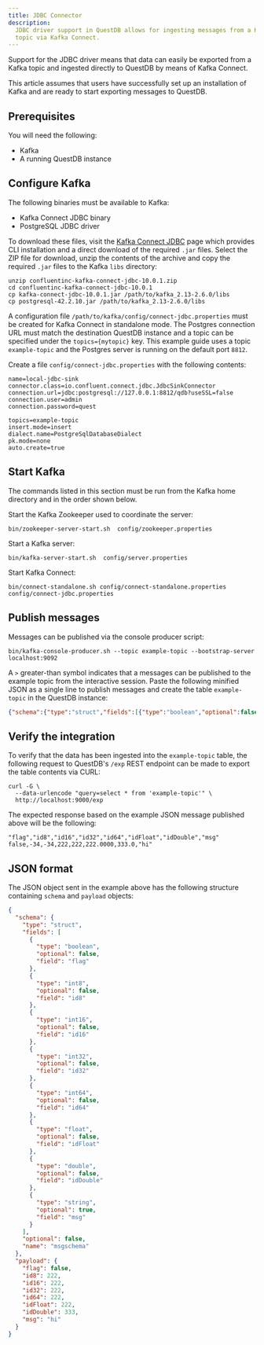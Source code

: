 ```yaml
---
title: JDBC Connector
description:
  JDBC driver support in QuestDB allows for ingesting messages from a Kafka
  topic via Kafka Connect.
---
```


Support for the JDBC driver means that data can easily be exported from a Kafka
topic and ingested directly to QuestDB by means of Kafka Connect.

This article assumes that users have successfully set up an installation of
Kafka and are ready to start exporting messages to QuestDB.

## Prerequisites

You will need the following:

- Kafka
- A running QuestDB instance

## Configure Kafka

The following binaries must be available to Kafka:

- Kafka Connect JDBC binary
- PostgreSQL JDBC driver

To download these files, visit the
[Kafka Connect JDBC](https://www.confluent.io/hub/confluentinc/kafka-connect-jdbc)
page which provides CLI installation and a direct download of the required
`.jar` files. Select the ZIP file for download, unzip the contents of the
archive and copy the required `.jar` files to the Kafka `libs` directory:

```shell
unzip confluentinc-kafka-connect-jdbc-10.0.1.zip
cd confluentinc-kafka-connect-jdbc-10.0.1
cp kafka-connect-jdbc-10.0.1.jar /path/to/kafka_2.13-2.6.0/libs
cp postgresql-42.2.10.jar /path/to/kafka_2.13-2.6.0/libs
```

A configuration file `/path/to/kafka/config/connect-jdbc.properties` must be
created for Kafka Connect in standalone mode. The Postgres connection URL must
match the destination QuestDB instance and a topic can be specified under the
`topics={mytopic}` key. This example guide uses a topic `example-topic` and the
Postgres server is running on the default port `8812`.

Create a file `config/connect-jdbc.properties` with the following contents:

```shell
name=local-jdbc-sink
connector.class=io.confluent.connect.jdbc.JdbcSinkConnector
connection.url=jdbc:postgresql://127.0.0.1:8812/qdb?useSSL=false
connection.user=admin
connection.password=quest

topics=example-topic
insert.mode=insert
dialect.name=PostgreSqlDatabaseDialect
pk.mode=none
auto.create=true
```

## Start Kafka

The commands listed in this section must be run from the Kafka home directory
and in the order shown below.

Start the Kafka Zookeeper used to coordinate the server:

```shell
bin/zookeeper-server-start.sh  config/zookeeper.properties
```

Start a Kafka server:

```shell
bin/kafka-server-start.sh  config/server.properties
```

Start Kafka Connect:

```shell
bin/connect-standalone.sh config/connect-standalone.properties config/connect-jdbc.properties
```

## Publish messages

Messages can be published via the console producer script:

```shell
bin/kafka-console-producer.sh --topic example-topic --bootstrap-server localhost:9092
```

A `>` greater-than symbol indicates that a messages can be published to the
example topic from the interactive session. Paste the following minified JSON as
a single line to publish messages and create the table `example-topic` in the
QuestDB instance:

<!-- prettier-ignore-start -->
```json
{"schema":{"type":"struct","fields":[{"type":"boolean","optional":false,"field":"flag"},{"type":"int8","optional":false,"field":"id8"},{"type":"int16","optional":false,"field":"id16"},{"type":"int32","optional":false,"field":"id32"},{"type":"int64","optional":false,"field":"id64"},{"type":"float","optional":false,"field":"idFloat"},{"type":"double","optional":false,"field":"idDouble"},{"type":"string","optional":true,"field":"msg"}],"optional":false,"name":"msgschema"},"payload":{"flag":false,"id8":222,"id16":222,"id32":222,"id64":222,"idFloat":222,"idDouble":333,"msg":"hi"}}
```
<!-- prettier-ignore-end -->

## Verify the integration

To verify that the data has been ingested into the `example-topic` table, the
following request to QuestDB's `/exp` REST endpoint can be made to export the
table contents via CURL:

```shell
curl -G \
  --data-urlencode "query=select * from 'example-topic'" \
  http://localhost:9000/exp
```

The expected response based on the example JSON message published above will be
the following:

```csv
"flag","id8","id16","id32","id64","idFloat","idDouble","msg"
false,-34,-34,222,222,222.0000,333.0,"hi"
```

## JSON format

The JSON object sent in the example above has the following structure containing
`schema` and `payload` objects:

```json
{
  "schema": {
    "type": "struct",
    "fields": [
      {
        "type": "boolean",
        "optional": false,
        "field": "flag"
      },
      {
        "type": "int8",
        "optional": false,
        "field": "id8"
      },
      {
        "type": "int16",
        "optional": false,
        "field": "id16"
      },
      {
        "type": "int32",
        "optional": false,
        "field": "id32"
      },
      {
        "type": "int64",
        "optional": false,
        "field": "id64"
      },
      {
        "type": "float",
        "optional": false,
        "field": "idFloat"
      },
      {
        "type": "double",
        "optional": false,
        "field": "idDouble"
      },
      {
        "type": "string",
        "optional": true,
        "field": "msg"
      }
    ],
    "optional": false,
    "name": "msgschema"
  },
  "payload": {
    "flag": false,
    "id8": 222,
    "id16": 222,
    "id32": 222,
    "id64": 222,
    "idFloat": 222,
    "idDouble": 333,
    "msg": "hi"
  }
}
```
